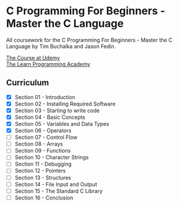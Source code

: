 # C Programming For Beginners - Master the C Language
All coursework for the C Programming For Beginners - Master the C Language by Tim Buchalka and Jason Fedin.

[The Course at Udemy](https://www.udemy.com/course/c-programming-for-beginners-/)   
[The Learn Programming Academy](http://learnprogramming.academy)

## Curriculum

- [x] Section 01 - Introduction
- [x] Section 02 - Installing Required Software
- [x] Section 03 - Starting to write code
- [x] Section 04 - Basic Concepts
- [x] Section 05 - Variables and Data Types
- [x] Section 06 - Operators
- [ ] Section 07 - Control Flow
- [ ] Section 08 - Arrays
- [ ] Section 09 - Functions
- [ ] Section 10 - Character Strings
- [ ] Section 11 - Debugging
- [ ] Section 12 - Pointers
- [ ] Section 13 - Structures
- [ ] Section 14 - File Input and Output
- [ ] Section 15 - The Standard C Library
- [ ] Section 16 - Conclusion
